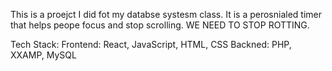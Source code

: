 This is a proejct I did fot my databse systesm class. It is a perosnialed timer that helps peope focus and stop scrolling. WE NEED TO STOP ROTTING. 

Tech Stack:
Frontend: React, JavaScript, HTML, CSS
Backned: PHP, XXAMP, MySQL
